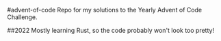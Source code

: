 #advent-of-code
Repo for my solutions to the Yearly Advent of Code Challenge.

##2022
Mostly learning Rust, so the code probably won't look too pretty!
